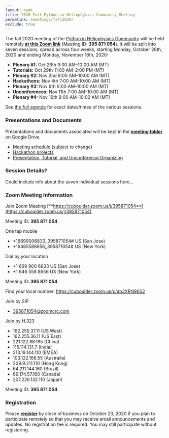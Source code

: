 ```yaml
---
layout: page
title: 2020 Fall Python in Heliophysics Community Meeting
permalink: /meetings/fall2020/
exclude: true
---
```


The fall 2020 meeting of the [Python in Heliophysics Community](http://heliopython.org) will be held remotely [**at this Zoom link**](https://cuboulder.zoom.us/j/395871054) (Meeting ID: **395 871 054**). It will be split into seven sessions, spread across four weeks, starting Monday, October 26th, 2020 and ending Monday, November 16th, 2020:

 - **Plenary #1:** Oct 26th 9:00 AM–10:00 AM (MT)
 - **Tutorials:** Oct 29th 11:00 AM–2:00 PM (MT)
 - **Plenary #2:** Nov 2nd 9:00 AM–10:00 AM (MT)
 - **Hackathons:** Nov 4th 7:00 AM–10:00 AM (MT)
 - **Plenary #3:** Nov 9th 9:00 AM–10:00 AM (MT)
 - **Unconferences:** Nov 11th 7:00 AM–10:00 AM (MT)
 - **Plenary #4:** Nov 16th 9:00 AM–10:00 AM (MT)

See [the full agenda](https://docs.google.com/spreadsheets/d/18lrxi8XsjDZ76MjWZPFOovu1JWrdjvoLZmyZfS_LZ3A/edit#gid=0) for exact dates/times of the various sessions. 

### Presentations and Documents

Presentations and documents associated will be kept in the [**meeting folder**](https://drive.google.com/drive/u/0/folders/1T3CGRwXAst8jd7I6xFiKxyCgluGGpg0A) on Google Drive.

 - [Meeting schedule](https://docs.google.com/spreadsheets/d/18lrxi8XsjDZ76MjWZPFOovu1JWrdjvoLZmyZfS_LZ3A/edit#gid=0) (subject to change)
 - [Hackathon projects](https://docs.google.com/spreadsheets/d/1vPgf9nKnJaJ9kYZENxzD83UF84cwi4LQz1_vFLj9Sms/edit#gid=0)
 - [Presentation, Tutorial, and Unconference Organizing](https://docs.google.com/spreadsheets/d/1dSLU4okGHOlPXGe969C2t9nQWlBr7NOP_F84Hn14WRw/edit#gid=0)

### Session Details?

Could include info about the seven individual sessions here...

### Zoom Meeting Information  

Join Zoom Meeting
[**https://cuboulder.zoom.us/j/395871054**](https://cuboulder.zoom.us/j/395871054)

Meeting ID: **395 871 054**

One tap mobile
 - +16699006833,,395871054# US (San Jose)
 - +16465588656,,395871054# US (New York)

Dial by your location
 - +1 669 900 6833 US (San Jose)
 - +1 646 558 8656 US (New York)

Meeting ID: **395 871 054**

Find your local number: https://cuboulder.zoom.us/u/ab3XRN96S2

Join by SIP
 - 395871054@zoomcrc.com

Join by H.323
 - 162.255.37.11 (US West)
 - 162.255.36.11 (US East)
 - 221.122.88.195 (China)
 - 115.114.131.7 (India)
 - 213.19.144.110 (EMEA)
 - 103.122.166.55 (Australia)
 - 209.9.211.110 (Hong Kong)
 - 64.211.144.160 (Brazil)
 - 69.174.57.160 (Canada)
 - 207.226.132.110 (Japan)
 
Meeting ID: **395 871 054**  

### Registration

Please [**register**](https://forms.gle/ZYESjbYwiGooCkKJ7) by close of business on October 23, 2020 if you plan to participate remotely so that you may receive email announcements and updates.  No registration fee is required.  You may still participate without registering.
